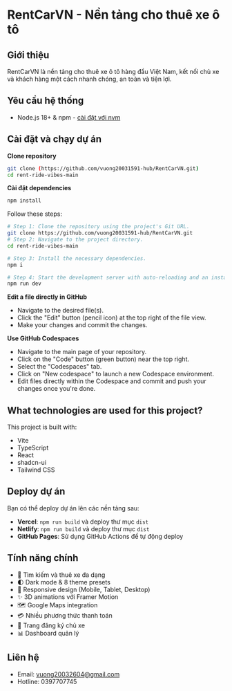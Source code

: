 # RentCarVN - Nền tảng cho thuê xe ô tô

## Giới thiệu

RentCarVN là nền tảng cho thuê xe ô tô hàng đầu Việt Nam, kết nối chủ xe và khách hàng một cách nhanh chóng, an toàn và tiện lợi.

## Yêu cầu hệ thống

- Node.js 18+ & npm - [cài đặt với nvm](https://github.com/nvm-sh/nvm#installing-and-updating)

## Cài đặt và chạy dự án

**Clone repository**

```bash
git clone (https://github.com/vuong20031591-hub/RentCarVN.git)
cd rent-ride-vibes-main
```

**Cài đặt dependencies**

```bash
npm install
```

Follow these steps:

```sh
# Step 1: Clone the repository using the project's Git URL.
git clone https://github.com/vuong20031591-hub/RentCarVN.git
# Step 2: Navigate to the project directory.
cd rent-ride-vibes-main

# Step 3: Install the necessary dependencies.
npm i

# Step 4: Start the development server with auto-reloading and an instant preview.
npm run dev
```

**Edit a file directly in GitHub**

- Navigate to the desired file(s).
- Click the "Edit" button (pencil icon) at the top right of the file view.
- Make your changes and commit the changes.

**Use GitHub Codespaces**

- Navigate to the main page of your repository.
- Click on the "Code" button (green button) near the top right.
- Select the "Codespaces" tab.
- Click on "New codespace" to launch a new Codespace environment.
- Edit files directly within the Codespace and commit and push your changes once you're done.

## What technologies are used for this project?

This project is built with:

- Vite
- TypeScript
- React
- shadcn-ui
- Tailwind CSS

## Deploy dự án

Bạn có thể deploy dự án lên các nền tảng sau:

- **Vercel**: `npm run build` và deploy thư mục `dist`
- **Netlify**: `npm run build` và deploy thư mục `dist`
- **GitHub Pages**: Sử dụng GitHub Actions để tự động deploy

## Tính năng chính

- 🚗 Tìm kiếm và thuê xe đa dạng
- 🌓 Dark mode & 8 theme presets
- 📱 Responsive design (Mobile, Tablet, Desktop)
- ✨ 3D animations với Framer Motion
- 🗺️ Google Maps integration
- 💳 Nhiều phương thức thanh toán
- 👤 Trang đăng ký chủ xe
- 📊 Dashboard quản lý

## Liên hệ

- Email: vuong20032604@gmail.com
- Hotline: 0397707745
